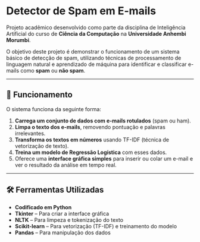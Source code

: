 # Detector de Spam em E-mails

Projeto acadêmico desenvolvido como parte da disciplina de Inteligência Artificial do curso de **Ciência da Computação** na **Universidade Anhembi Morumbi**.

O objetivo deste projeto é demonstrar o funcionamento de um sistema básico de detecção de spam, utilizando técnicas de processamento de linguagem natural e aprendizado de máquina para identificar e classificar e-mails como **spam** ou **não spam**.

---

## 🧠 Funcionamento

O sistema funciona da seguinte forma:

1. **Carrega um conjunto de dados com e-mails rotulados** (spam ou ham).
2. **Limpa o texto dos e-mails**, removendo pontuação e palavras irrelevantes.
3. **Transforma os textos em números** usando TF-IDF (técnica de vetorização de texto).
4. **Treina um modelo de Regressão Logística** com esses dados.
5. Oferece uma **interface gráfica simples** para inserir ou colar um e-mail e ver o resultado da análise em tempo real.

---

## 🛠 Ferramentas Utilizadas

- **Codificado em Python**
- **Tkinter** – Para criar a interface gráfica
- **NLTK** – Para limpeza e tokenização do texto
- **Scikit-learn** – Para vetorização (TF-IDF) e treinamento do modelo
- **Pandas** – Para manipulação dos dados
